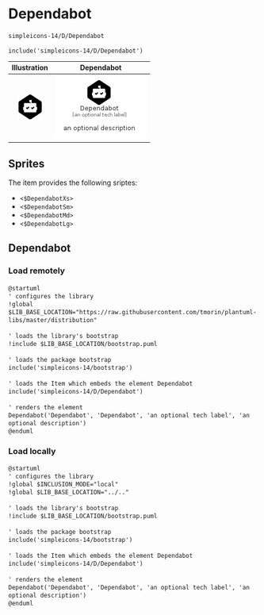 # Dependabot


```text
simpleicons-14/D/Dependabot
```

```text
include('simpleicons-14/D/Dependabot')
```



| Illustration | Dependabot |
| :---: | :---: |
| ![illustration for Illustration](../../simpleicons-14/D/Dependabot.png) | ![illustration for Dependabot](../../simpleicons-14/D/Dependabot.Local.png) |



## Sprites
The item provides the following sriptes:

- `<$DependabotXs>`
- `<$DependabotSm>`
- `<$DependabotMd>`
- `<$DependabotLg>`





## Dependabot

### Load remotely
```plantuml
@startuml
' configures the library
!global $LIB_BASE_LOCATION="https://raw.githubusercontent.com/tmorin/plantuml-libs/master/distribution"

' loads the library's bootstrap
!include $LIB_BASE_LOCATION/bootstrap.puml

' loads the package bootstrap
include('simpleicons-14/bootstrap')

' loads the Item which embeds the element Dependabot
include('simpleicons-14/D/Dependabot')

' renders the element
Dependabot('Dependabot', 'Dependabot', 'an optional tech label', 'an optional description')
@enduml
```

### Load locally
```plantuml
@startuml
' configures the library
!global $INCLUSION_MODE="local"
!global $LIB_BASE_LOCATION="../.."

' loads the library's bootstrap
!include $LIB_BASE_LOCATION/bootstrap.puml

' loads the package bootstrap
include('simpleicons-14/bootstrap')

' loads the Item which embeds the element Dependabot
include('simpleicons-14/D/Dependabot')

' renders the element
Dependabot('Dependabot', 'Dependabot', 'an optional tech label', 'an optional description')
@enduml
```

